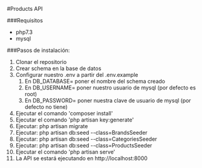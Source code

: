#Products API

###Requisitos
- php7.3
- mysql

###Pasos de instalación:
1. Clonar el repositorio
2. Crear schema en la base de datos
3. Configurar nuestro .env a partir del .env.example
    1. En DB_DATABASE= poner el nombre del schema creado
    2. En DB_USERNAME= poner nuestro usuario de mysql (por defecto es root)
    3. En DB_PASSWORD= poner nuestra clave de usuario de mysql (por defecto no tiene)
4. Ejecutar el comando 'composer install'
5. Ejecutar el comando 'php artisan key:generate'
6. Ejecutar: php artisan migrate
7. Ejecutar: php artisan db:seed --class=BrandsSeeder
8. Ejecutar: php artisan db:seed --class=CategoriesSeeder
9. Ejecutar: php artisan db:seed --class=ProductsSeeder
10. Ejecutar el comando 'php artisan serve'
11. La API se estará ejecutando en http://localhost:8000 
